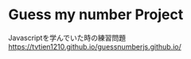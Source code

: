 # Guess my number Project

Javascriptを学んでいた時の練習問題　https://tvtien1210.github.io/guessnumberjs.github.io/
